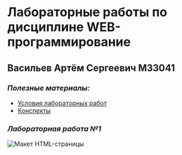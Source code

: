 # **Лабораторные работы по дисциплине WEB-программирование**
## **Васильев Артём Сергеевич М33041**

### *Полезные материалы:*
- [Условия лабораторных работ](https://m33041.notion.site/cac7cb733e3c410998b3046880fad1c8)
- [Конспекты](https://xrem.github.io/web/)

### *Лабораторная работа №1*

![Макет HTML-страницы](https://media.discordapp.net/attachments/999006035077501020/1021897624992886784/maket.png?width=1055&height=587)
